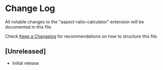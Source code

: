 # Change Log

All notable changes to the "aspect-ratio-calculator" extension will be documented in this file.

Check [Keep a Changelog](http://keepachangelog.com/) for recommendations on how to structure this file.

## [Unreleased]

- Initial release